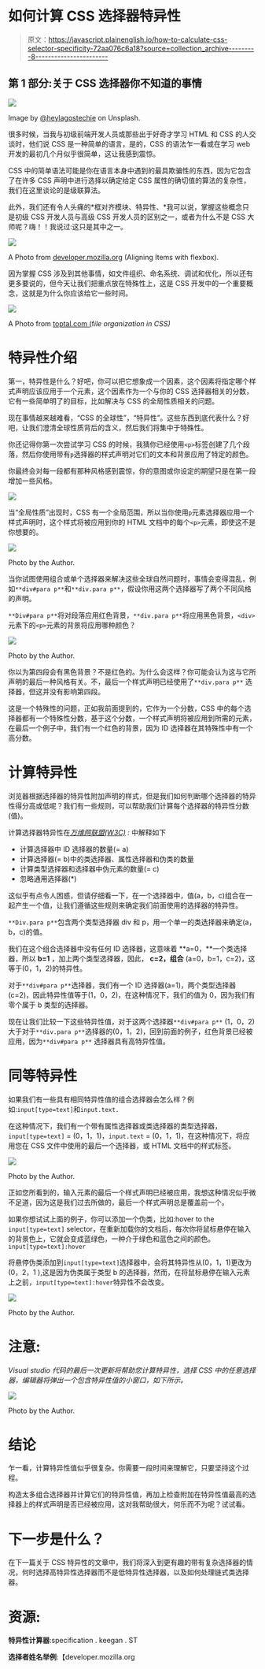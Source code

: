 # 如何计算 CSS 选择器特异性

> 原文：<https://javascript.plainenglish.io/how-to-calculate-css-selector-specificity-72aa076c6a18?source=collection_archive---------8----------------------->

## 第 1 部分:关于 CSS 选择器你不知道的事情

![](img/6cff56b82a885c1962514a680092f87d.png)

Image by [@heylagostechie](https://unsplash.com/@heylagostechie) on Unsplash.

很多时候，当我与初级前端开发人员或那些出于好奇才学习 HTML 和 CSS 的人交谈时，他们说 CSS 是一种简单的语言，是的，CSS 的语法乍一看或在学习 web 开发的最初几个月似乎很简单，这让我感到震惊。

CSS 中的简单语法可能是你在语言本身中遇到的最具欺骗性的东西，因为它包含了在许多 CSS 声明中进行选择以确定给定 CSS 属性的确切值的算法的复杂性，我们在这里谈论的是级联算法。

此外，我们还有令人头痛的*框对齐模块、特异性、*我可以说，掌握这些概念只是初级 CSS 开发人员与高级 CSS 开发人员的区别之一，或者为什么不是 CSS 大师呢？嗨！！我说过:这只是其中之一。

![](img/764948f292e1d9648a4c9b52187cf527.png)

A Photo from [developer.mozilla.org](https://developer.mozilla.org/en-US/docs/Web/CSS/CSS_Flexible_Box_Layout/Aligning_Items_in_a_Flex_Container) (Aligning Items with flexbox).

因为掌握 CSS 涉及到其他事情，如文件组织、命名系统、调试和优化，所以还有更多要说的，但今天让我们把重点放在特殊性上，这是 CSS 开发中的一个重要概念，这就是为什么你应该给它一些时间。

![](img/804f7ac4d98683056bc58603cf341856.png)

A Photo from [toptal.com (](https://www.toptal.com/css/smacss-scalable-modular-architecture-css)f*ile organization in CSS)*

# 特异性介绍

第一，特异性是什么？好吧，你可以把它想象成一个因素，这个因素将指定哪个样式声明应该应用于一个元素，这个因素作为一个与你的 CSS 选择器相关的分数，它有一些简单明了的目标，比如解决与 CSS 的全局性质相关的问题。

现在事情越来越难看，“CSS 的全球性”，“特异性”。这些东西到底代表什么？好吧，让我们澄清全球性质背后的含义，然后我们将集中于特殊性。

你还记得你第一次尝试学习 CSS 的时候，我猜你已经使用`<p>`标签创建了几个段落，然后你使用带有`p`选择器的样式声明对它们的文本和背景应用了特定的颜色。

你最终会对每一段都有那种风格感到震惊，你的意图或你设定的期望只是在第一段增加一些风格。

![](img/799e7df139bb21ed3cba5ff30166f01a.png)

当“全局性质”出现时，CSS 有一个全局范围，所以当你使用`p`元素选择器应用一个样式声明时，这个样式将被应用到你的 HTML 文档中的每个`<p>`元素，即使这不是你想要的。

![](img/b4b67dbf3c24040447afa777e2526533.png)

Photo by the Author.

当你试图使用组合或单个选择器来解决这些全球自然问题时，事情会变得混乱，例如`**div#para p**`和`**div.para p**`，假设你用这两个选择器写了两个不同风格的声明。

`**Div#para p**`将对段落应用红色背景，`**div.para p**`将应用黑色背景，`<div>`元素下的`<p>`元素的背景将应用哪种颜色？

![](img/a97091356501a499ee85034adee48815.png)

Photo by the Author.

你以为第四段会有黑色背景？不是红色的。为什么会这样？你可能会认为这与它所声明的最后一种风格有关。不，最后一个样式声明已经使用了`**div.para p**` 选择器，但这并没有影响第四段。

这是一个特殊性的问题，正如我前面提到的，它作为一个分数，CSS 中的每个选择器都有一个特殊性分数，基于这个分数，一个样式声明将被应用到所需的元素，在最后一个例子中，我们有一个红色的背景，因为 ID 选择器在其特殊性中有一个高分数。

# 计算特异性

浏览器根据选择器的特异性附加声明的样式，但是我们如何判断哪个选择器的特异性得分高或低呢？我们有一些规则，可以帮助我们计算每个选择器的特异性分数(值)。

计算选择器特异性在[*万维网联盟(W3C)*](https://drafts.csswg.org/selectors-3/#specificity) *:* 中解释如下

*   计算选择器中 ID 选择器的数量(= a)
*   计算选择器(= b)中的类选择器、属性选择器和伪类的数量
*   计算类型选择器和选择器中伪元素的数量(= c)
*   忽略通用选择器(*)

这似乎有点令人困惑，但请仔细看一下，在一个选择器中，值(a，b，c)组合在一起产生一个值，让我们遵循这些规则来确定我们前面使用的选择器的特异性。

`**Div.para p**`包含两个类型选择器 div 和 p，用一个单一的类选择器来确定(a，b，c)的值。

我们在这个组合选择器中没有任何 ID 选择器，这意味着 **a=0，**一个类选择器，所以 **b=1** ，加上两个类型选择器，因此， **c=2，组合** (a=0，b=1，c=2)，这等于(0，1，2)的特异性。

对于`**div#para p**`选择器，我们有一个 ID 选择器(a=1)，两个类型选择器(c=2)，因此特异性值等于(1，0，2)，在这种情况下，我们的值为 0，因为我们有零个属于 b 类型的选择器。

现在让我们比较一下这些特异性值，对于这两个选择器`**div#para p**` (1，0，2)大于对于`**div.para p**`选择器的(0，1，2)，回到前面的例子，红色背景已经被应用，因为`**div#para p**` 选择器具有高特异性值。

# 同等特异性

如果我们有一些具有相同特异性值的组合选择器会怎么样？例如:`input[type=text]`和`input.text.`

在这种情况下，我们有一个带有属性选择器或类选择器的类型选择器，`input[type=text]` = (0，1，1)，`input.text` = (0，1，1)，在这种情况下，将应用您在 CSS 文件中使用的最后一个选择器，或 HTML 文档中的样式标签。

![](img/075eefb9a8f0660154fb933eda6618ad.png)

Photo by the Author.

正如您所看到的，输入元素的最后一个样式声明已经被应用，我想这种情况似乎微不足道，因为这是我们过去所做的，最后一个样式声明总是覆盖前一个。

如果你想试试上面的例子，你可以添加一个伪类，比如:hover to the `input[type=text]` selector，在重新加载你的文档后，每次你将鼠标悬停在输入的背景色上，它就会变成蓝绿色，一种介于绿色和蓝色之间的颜色。`input[type=text]:hover`

将悬停伪类添加到`input[type=text]`选择器中，会将其特异性从(0，1，1)更改为(0，2，1 ),这是因为伪类属于类型 b 的选择器，然而，在将鼠标悬停在输入元素上之前，`input[type=text]:hover`特异性不会改变。

![](img/a9c42da12cc2af9760fb1349dd2bb505.png)

Photo by the Author.

# 注意:

*Visual studio 代码的最后一次更新将帮助您计算特异性，选择 CSS 中的任意选择器，编辑器将弹出一个包含特异性值的小窗口，如下所示。*

![](img/88908b780ce5c699e233dd6bab3551ac.png)

Photo by the Author.

# 结论

乍一看，计算特异性值似乎很复杂。你需要一段时间来理解它，只要坚持这个过程。

构造太多组合选择器并计算它们的特异性值，再加上检查附加在特异性值最高的选择器上的样式声明是否已经被应用，这对我帮助很大，何乐而不为呢？试试看。

# 下一步是什么？

在下一篇关于 CSS 特异性的文章中，我们将深入到更有趣的带有复杂选择器的情况，何时选择高特异性选择器而不是低特异性选择器，以及如何处理链式类选择器。

# 资源:

**特异性计算器**:specification . keegan . ST

**选择者姓名举例**:【developer.mozilla.org 